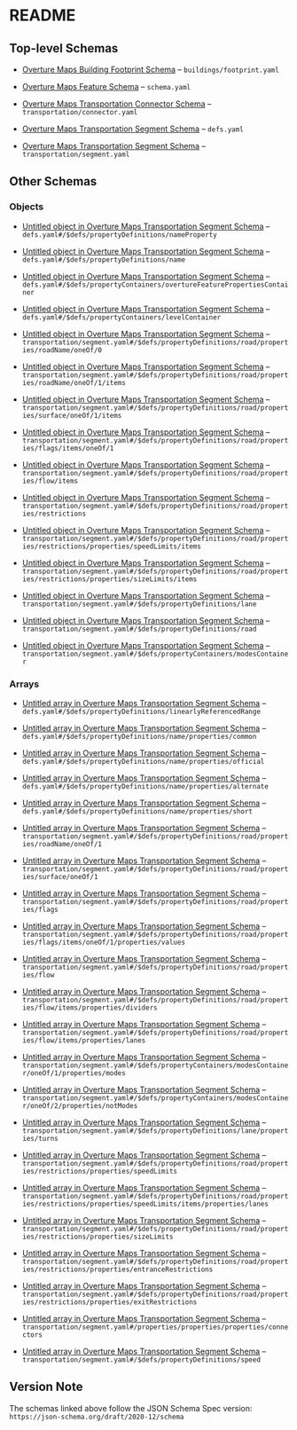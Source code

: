 # README

## Top-level Schemas

*   [Overture Maps Building Footprint Schema](./footprint.md "Additive schema for building footprints") – `buildings/footprint.yaml`

*   [Overture Maps Feature Schema](./schema.md "Prototype schema for Overture Maps Foundation map entities as GeoJSON schemas") – `schema.yaml`

*   [Overture Maps Transportation Connector Schema](./connector.md "Additive schema for transportation connectors") – `transportation/connector.yaml`

*   [Overture Maps Transportation Segment Schema](./defs.md "Common schema definitions shared by all themes") – `defs.yaml`

*   [Overture Maps Transportation Segment Schema](./segment.md "Additive schema for transportation segments") – `transportation/segment.yaml`

## Other Schemas

### Objects

*   [Untitled object in Overture Maps Transportation Segment Schema](./defs-defs-propertydefinitions-nameproperty.md) – `defs.yaml#/$defs/propertyDefinitions/nameProperty`

*   [Untitled object in Overture Maps Transportation Segment Schema](./defs-defs-propertydefinitions-name.md) – `defs.yaml#/$defs/propertyDefinitions/name`

*   [Untitled object in Overture Maps Transportation Segment Schema](./defs-defs-propertycontainers-overturefeaturepropertiescontainer.md "Top-level properties shared by all Overture features") – `defs.yaml#/$defs/propertyContainers/overtureFeaturePropertiesContainer`

*   [Untitled object in Overture Maps Transportation Segment Schema](./defs-defs-propertycontainers-levelcontainer.md "Properties defining feature Z-order, i") – `defs.yaml#/$defs/propertyContainers/levelContainer`

*   [Untitled object in Overture Maps Transportation Segment Schema](./segment-defs-propertydefinitions-road-properties-roadname-oneof-0.md) – `transportation/segment.yaml#/$defs/propertyDefinitions/road/properties/roadName/oneOf/0`

*   [Untitled object in Overture Maps Transportation Segment Schema](./segment-defs-propertydefinitions-road-properties-roadname-oneof-1-items.md) – `transportation/segment.yaml#/$defs/propertyDefinitions/road/properties/roadName/oneOf/1/items`

*   [Untitled object in Overture Maps Transportation Segment Schema](./segment-defs-propertydefinitions-road-properties-surface-oneof-1-items.md) – `transportation/segment.yaml#/$defs/propertyDefinitions/road/properties/surface/oneOf/1/items`

*   [Untitled object in Overture Maps Transportation Segment Schema](./segment-defs-propertydefinitions-road-properties-flags-items-oneof-1.md) – `transportation/segment.yaml#/$defs/propertyDefinitions/road/properties/flags/items/oneOf/1`

*   [Untitled object in Overture Maps Transportation Segment Schema](./segment-defs-propertydefinitions-road-properties-flow-items.md) – `transportation/segment.yaml#/$defs/propertyDefinitions/road/properties/flow/items`

*   [Untitled object in Overture Maps Transportation Segment Schema](./segment-defs-propertydefinitions-road-properties-restrictions.md) – `transportation/segment.yaml#/$defs/propertyDefinitions/road/properties/restrictions`

*   [Untitled object in Overture Maps Transportation Segment Schema](./segment-defs-propertydefinitions-road-properties-restrictions-properties-speedlimits-items.md "An individual speed limit rule") – `transportation/segment.yaml#/$defs/propertyDefinitions/road/properties/restrictions/properties/speedLimits/items`

*   [Untitled object in Overture Maps Transportation Segment Schema](./segment-defs-propertydefinitions-road-properties-restrictions-properties-sizelimits-items.md "An individual vehicle size rule") – `transportation/segment.yaml#/$defs/propertyDefinitions/road/properties/restrictions/properties/sizeLimits/items`

*   [Untitled object in Overture Maps Transportation Segment Schema](./segment-defs-propertydefinitions-lane.md "Properties for a single lane of traffic") – `transportation/segment.yaml#/$defs/propertyDefinitions/lane`

*   [Untitled object in Overture Maps Transportation Segment Schema](./segment-defs-propertydefinitions-road.md "Properties for segments whose segment subType is road") – `transportation/segment.yaml#/$defs/propertyDefinitions/road`

*   [Untitled object in Overture Maps Transportation Segment Schema](./segment-defs-propertycontainers-modescontainer.md "Properties defining travel modes for which a rule is active") – `transportation/segment.yaml#/$defs/propertyContainers/modesContainer`

### Arrays

*   [Untitled array in Overture Maps Transportation Segment Schema](./defs-defs-propertydefinitions-linearlyreferencedrange.md "Represents a non-empty range of positions along a path as a pair linearly-referenced positions") – `defs.yaml#/$defs/propertyDefinitions/linearlyReferencedRange`

*   [Untitled array in Overture Maps Transportation Segment Schema](./defs-defs-propertydefinitions-name-properties-common.md "The most commonly used name when referring to a feature") – `defs.yaml#/$defs/propertyDefinitions/name/properties/common`

*   [Untitled array in Overture Maps Transportation Segment Schema](./defs-defs-propertydefinitions-name-properties-official.md "An official name which is often a longer and more verbose version of the common name") – `defs.yaml#/$defs/propertyDefinitions/name/properties/official`

*   [Untitled array in Overture Maps Transportation Segment Schema](./defs-defs-propertydefinitions-name-properties-alternate.md "Alternative names used to refer to the feature that may not fit into other categories") – `defs.yaml#/$defs/propertyDefinitions/name/properties/alternate`

*   [Untitled array in Overture Maps Transportation Segment Schema](./defs-defs-propertydefinitions-name-properties-short.md "Short names are often abbreviations or other shorthand forms of a name") – `defs.yaml#/$defs/propertyDefinitions/name/properties/short`

*   [Untitled array in Overture Maps Transportation Segment Schema](./segment-defs-propertydefinitions-road-properties-roadname-oneof-1.md) – `transportation/segment.yaml#/$defs/propertyDefinitions/road/properties/roadName/oneOf/1`

*   [Untitled array in Overture Maps Transportation Segment Schema](./segment-defs-propertydefinitions-road-properties-surface-oneof-1.md) – `transportation/segment.yaml#/$defs/propertyDefinitions/road/properties/surface/oneOf/1`

*   [Untitled array in Overture Maps Transportation Segment Schema](./segment-defs-propertydefinitions-road-properties-flags.md "Set of boolean attributes applicable to roads") – `transportation/segment.yaml#/$defs/propertyDefinitions/road/properties/flags`

*   [Untitled array in Overture Maps Transportation Segment Schema](./segment-defs-propertydefinitions-road-properties-flags-items-oneof-1-properties-values.md) – `transportation/segment.yaml#/$defs/propertyDefinitions/road/properties/flags/items/oneOf/1/properties/values`

*   [Untitled array in Overture Maps Transportation Segment Schema](./segment-defs-propertydefinitions-road-properties-flow.md "Rules for how traffic flows along a road segment") – `transportation/segment.yaml#/$defs/propertyDefinitions/road/properties/flow`

*   [Untitled array in Overture Maps Transportation Segment Schema](./segment-defs-propertydefinitions-road-properties-flow-items-properties-dividers.md "How the lanes are divided within this flow rule") – `transportation/segment.yaml#/$defs/propertyDefinitions/road/properties/flow/items/properties/dividers`

*   [Untitled array in Overture Maps Transportation Segment Schema](./segment-defs-propertydefinitions-road-properties-flow-items-properties-lanes.md "The lanes existing within this flow rule") – `transportation/segment.yaml#/$defs/propertyDefinitions/road/properties/flow/items/properties/lanes`

*   [Untitled array in Overture Maps Transportation Segment Schema](./segment-defs-propertycontainers-modescontainer-oneof-1-properties-modes.md "Travel modes to which the rule applies") – `transportation/segment.yaml#/$defs/propertyContainers/modesContainer/oneOf/1/properties/modes`

*   [Untitled array in Overture Maps Transportation Segment Schema](./segment-defs-propertycontainers-modescontainer-oneof-2-properties-notmodes.md "Travel modes to which the rule does not apply") – `transportation/segment.yaml#/$defs/propertyContainers/modesContainer/oneOf/2/properties/notModes`

*   [Untitled array in Overture Maps Transportation Segment Schema](./segment-defs-propertydefinitions-lane-properties-turns.md) – `transportation/segment.yaml#/$defs/propertyDefinitions/lane/properties/turns`

*   [Untitled array in Overture Maps Transportation Segment Schema](./segment-defs-propertydefinitions-road-properties-restrictions-properties-speedlimits.md "Rules governing speed on this road segment") – `transportation/segment.yaml#/$defs/propertyDefinitions/road/properties/restrictions/properties/speedLimits`

*   [Untitled array in Overture Maps Transportation Segment Schema](./segment-defs-propertydefinitions-road-properties-restrictions-properties-speedlimits-items-properties-lanes.md "Optionally specifies the lanes to which the speed limit rule applies") – `transportation/segment.yaml#/$defs/propertyDefinitions/road/properties/restrictions/properties/speedLimits/items/properties/lanes`

*   [Untitled array in Overture Maps Transportation Segment Schema](./segment-defs-propertydefinitions-road-properties-restrictions-properties-sizelimits.md "Rules governing vehicle size on this road segment") – `transportation/segment.yaml#/$defs/propertyDefinitions/road/properties/restrictions/properties/sizeLimits`

*   [Untitled array in Overture Maps Transportation Segment Schema](./segment-defs-propertydefinitions-road-properties-restrictions-properties-entrancerestrictions.md "Rules restricting how traffic may enter the road at one of its ends, a") – `transportation/segment.yaml#/$defs/propertyDefinitions/road/properties/restrictions/properties/entranceRestrictions`

*   [Untitled array in Overture Maps Transportation Segment Schema](./segment-defs-propertydefinitions-road-properties-restrictions-properties-exitrestrictions.md "Rules restricting how traffic may exit the road at one of its ends, a") – `transportation/segment.yaml#/$defs/propertyDefinitions/road/properties/restrictions/properties/exitRestrictions`

*   [Untitled array in Overture Maps Transportation Segment Schema](./segment-properties-properties-properties-connectors.md "List of connector nodes this segment is physically connected to") – `transportation/segment.yaml#/properties/properties/properties/connectors`

*   [Untitled array in Overture Maps Transportation Segment Schema](./segment-defs-propertydefinitions-speed.md "A speed value, i") – `transportation/segment.yaml#/$defs/propertyDefinitions/speed`

## Version Note

The schemas linked above follow the JSON Schema Spec version: `https://json-schema.org/draft/2020-12/schema`
